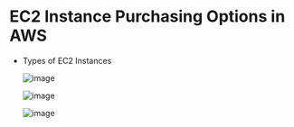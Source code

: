 # EC2 Instance Purchasing Options in AWS
- Types of EC2 Instances

  ![image](https://github.com/user-attachments/assets/d5cd1b8f-53a8-4c2d-98b4-108976b0d0eb)

  ![image](https://github.com/user-attachments/assets/f0b5e1ca-9e01-469a-9e88-4f0e565de851)

  ![image](https://github.com/user-attachments/assets/3e2078de-20d0-4c06-a4a8-1971231732a8)



